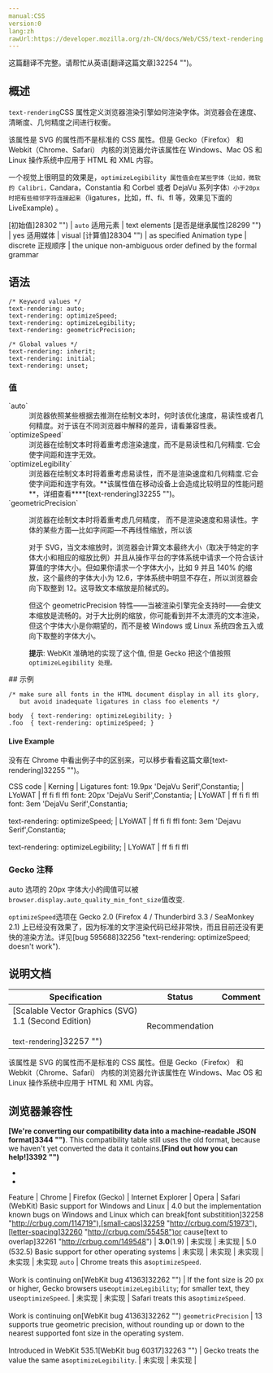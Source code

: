 ```yaml
---
manual:CSS
version:0
lang:zh
rawUrl:https://developer.mozilla.org/zh-CN/docs/Web/CSS/text-rendering
---
```




这篇翻译不完整。请帮忙从英语[翻译这篇文章]32254 "")。





## 概述<a name="概述"></a>


`text-rendering`CSS 属性定义浏览器渲染引擎如何渲染字体。浏览器会在速度、清晰度、几何精度之间进行权衡。



该属性是 SVG 的属性而不是标准的 CSS 属性。但是 Gecko（Firefox） 和 Webkit（Chrome、Safari） 内核的浏览器允许该属性在 Windows、Mac OS 和 Linux 操作系统中应用于 HTML 和 XML 内容。




一个视觉上很明显的效果是，`optimizeLegibility 属性值会在某些字体（比如，微软的 Calibri，`Candara，Constantia 和 Corbel 或者 DejaVu 系列字体`）小于20px 时把有些相邻字符连接起来`（ligatures，比如，ff、fi、fl 等，效果见下面的 LiveExample) 。


[初始值]28302 "") | `auto` 
适用元素 | text elements 
[是否是继承属性]28299 "") | yes 
适用媒体 | visual 
[计算值]28304 "") | as specified 
Animation type | discrete 
正规顺序 | the unique non-ambiguous order defined by the formal grammar 


## 语法<a name="语法"></a>

```
/* Keyword values */
text-rendering: auto;
text-rendering: optimizeSpeed;
text-rendering: optimizeLegibility;
text-rendering: geometricPrecision;

/* Global values */
text-rendering: inherit;
text-rendering: initial;
text-rendering: unset;
```

### 值<a name="值"></a>
<dl><dt id=''>`auto`</dt><dd>浏览器依照某些根据去推测在绘制文本时，何时该优化速度，易读性或者几何精度。对于该在不同浏览器中解释的差异，请看兼容性表。</dd><dt id=''>`optimizeSpeed`</dt><dd>浏览器在绘制文本时将着重考虑渲染速度，而不是易读性和几何精度. 它会使字间距和连字无效。</dd><dt id=''>`optimizeLegibility`</dt><dd>浏览器在绘制文本时将着重考虑易读性，而不是渲染速度和几何精度.它会使字间距和连字有效。**该属性值在移动设备上会造成比较明显的性能问题**，详细查看****[text-rendering]32255 "")。</dd><dt id=''>`geometricPrecision`</dt><dd>

浏览器在绘制文本时将着重考虑几何精度， 而不是渲染速度和易读性。字体的某些方面—比如字间距—不再线性缩放，所以该



对于 SVG，当文本缩放时，浏览器会计算文本最终大小（取决于特定的字体大小和相应的缩放比例）并且从操作平台的字体系统中请求一个符合该计算值的字体大小。但如果你请求一个字体大小，比如 9 并且 140% 的缩放，这个最终的字体大小为 12.6，字体系统中明显不存在，所以浏览器会向下取整到 12。这导致文本缩放是阶梯式的。



但这个 geometricPrecision 特性——当被渲染引擎完全支持时——会使文本缩放是流畅的。对于大比例的缩放，你可能看到并不太漂亮的文本渲染，但这个字体大小是你期望的，而不是被 Windows 或 Linux 系统四舍五入或向下取整的字体大小。



**提示**: WebKit 准确地的实现了这个值, 但是 Gecko 把这个值按照`optimizeLegibility 处理。`

</dd></dl>
## 示例<a name="示例"></a>

```
/* make sure all fonts in the HTML document display in all its glory,
   but avoid inadequate ligatures in class foo elements */

body  { text-rendering: optimizeLegibility; }
.foo  { text-rendering: optimizeSpeed; }
```

#### Live Example<a name="Live_Example"></a>


没有在 Chrome 中看出例子中的区别来，可以移步看看这篇文章[text-rendering]32255 "")。



CSS code | Kerning | Ligatures 
font: 19.9px &#39;DejaVu Serif&#39;,Constantia; | LYoWAT | ff fi fl ffl 
font: 20px &#39;DejaVu Serif&#39;,Constantia; | LYoWAT | ff fi fl ffl 
font: 3em &#39;DejaVu Serif&#39;,Constantia;<br></br>text-rendering: optimizeSpeed; | LYoWAT | ff fi fl ffl 
font: 3em &#39;Dejavu Serif&#39;,Constantia;<br></br>text-rendering: optimizeLegibility; | LYoWAT | ff fi fl ffl 


### Gecko 注释<a name="Gecko_注释"></a>


auto 选项的 20px 字体大小的阈值可以被`browser.display.auto_quality_min_font_size`值改变.



`optimizeSpeed`选项在 Gecko 2.0 (Firefox 4 / Thunderbird 3.3 / SeaMonkey 2.1) 上已经没有效果了，因为标准的文字渲染代码已经非常快，而且目前还没有更快的渲染方法。详见[bug 595688]32256 "text-rendering: optimizeSpeed; doesn't work").


## 说明文档<a name="说明文档"></a>

Specification | Status | Comment 
 ---  |  ---  |  ---  | 
[Scalable Vector Graphics (SVG) 1.1 (Second Edition)<br></br><small>text-rendering</small>]32257 "") | Recommendation |  



该属性是 SVG 的属性而不是标准的 CSS 属性。但是 Gecko（Firefox） 和 Webkit（Chrome、Safari） 内核的浏览器允许该属性在 Windows、Mac OS 和 Linux 操作系统中应用于 HTML 和 XML 内容。



## 浏览器兼容性<a name="Browser_Compatibility"></a>


**[We&#39;re converting our compatibility data into a machine-readable JSON format]3344 "")**. This compatibility table still uses the old format, because we haven&#39;t yet converted the data it contains.**[Find out how you can help!]3392 "")**


* 
* 

Feature | Chrome | Firefox (Gecko) | Internet Explorer | Opera | Safari (WebKit) 
Basic support for Windows and Linux | 4.0 but the implementation known bugs on Windows and Linux which can break[font substitition]32258 "http://crbug.com/114719"),[small-caps]32259 "http://crbug.com/51973"),[letter-spacing]32260 "http://crbug.com/55458")or cause[text to overlap]32261 "http://crbug.com/149548") | **3.0**(1.9) | 未实现 | 未实现 | 5.0 (532.5) 
Basic support for other operating systems | 未实现 | 未实现 | 未实现 | 未实现 | 未实现 
`auto` | Chrome treats this as`optimizeSpeed`.<br></br>Work is continuing on[WebKit bug 41363]32262 "") | If the font size is 20 px or higher, Gecko browsers use`optimizeLegibility`; for smaller text, they use`optimizeSpeed`. | 未实现 | 未实现 | Safari treats this as`optimizeSpeed`.<br></br>Work is continuing on[WebKit bug 41363]32262 "") 
`geometricPrecision` | 13 supports true geometric precision, without rounding up or down to the nearest supported font size in the operating system.<br></br>Introduced in WebKit 535.1[WebKit bug 60317]32263 "") | Gecko treats the value the same as`optimizeLegibility`. | 未实现 | 未实现 |  






